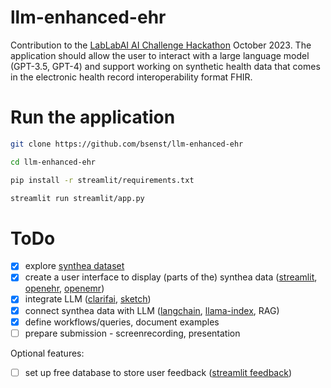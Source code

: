 # llm-enhanced-ehr

Contribution to the [LabLabAI AI Challenge Hackathon](https://lablab.ai/event/ai-challenge-with-gpt-3-5-codex-dall-e-and-whisper-api) October 2023. The application should allow the user to interact with a large language model (GPT-3.5, GPT-4) and support working on synthetic health data that comes in the electronic health record interoperability format FHIR.

# Run the application

```bash
git clone https://github.com/bsenst/llm-enhanced-ehr
```

```bash
cd llm-enhanced-ehr
```

```bash
pip install -r streamlit/requirements.txt
```

```bash
streamlit run streamlit/app.py
```

# ToDo

- [X] explore [synthea dataset](https://github.com/synthetichealth/synthea)
- [X] create a user interface to display (parts of the) synthea data ([streamlit](https://streamlit.io), [openehr](https://openehr.org), [openemr](https://www.open-emr.org))
- [X] integrate LLM ([clarifai](https://www.clarifai.com), [sketch](https://pypi.org/project/sketch/))
- [X] connect synthea data with LLM ([langchain](https://www.langchain.com/), [llama-index](https://www.llamaindex.ai/), RAG)
- [X] define workflows/queries, document examples
- [ ] prepare submission - screenrecording, presentation

Optional features:
- [ ] set up free database to store user feedback ([streamlit feedback](https://github.com/trubrics/streamlit-feedback))
